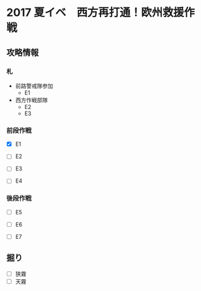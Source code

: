 # 2017 夏イベ　西方再打通！欧州救援作戦


## 攻略情報
### 札

- 前路警戒隊参加
	- E1
- 西方作戦部隊
	- E2
	- E3


### 前段作戦

- [x] E1

- [ ] E2

- [ ] E3

- [ ] E4

### 後段作戦

- [ ] E5

- [ ] E6

- [ ] E7

## 掘り

- [ ] 狭霧
- [ ] 天霧